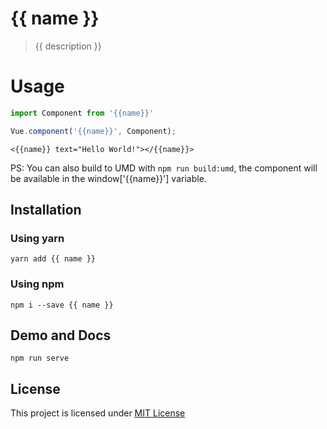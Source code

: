 # {{ name }}

> {{ description }}

# Usage

```js
import Component from '{{name}}'

Vue.component('{{name}}', Component);
```

    <{{name}} text="Hello World!"></{{name}}>

PS: You can also build to UMD with `npm run build:umd`, the component will be
available in the window['{{name}}'] variable.

## Installation

### Using yarn

`yarn add {{ name }}`

### Using npm

`npm i --save {{ name }}`

## Demo and Docs

`npm run serve`

## License

This project is licensed under [MIT License](http://en.wikipedia.org/wiki/MIT_License)
